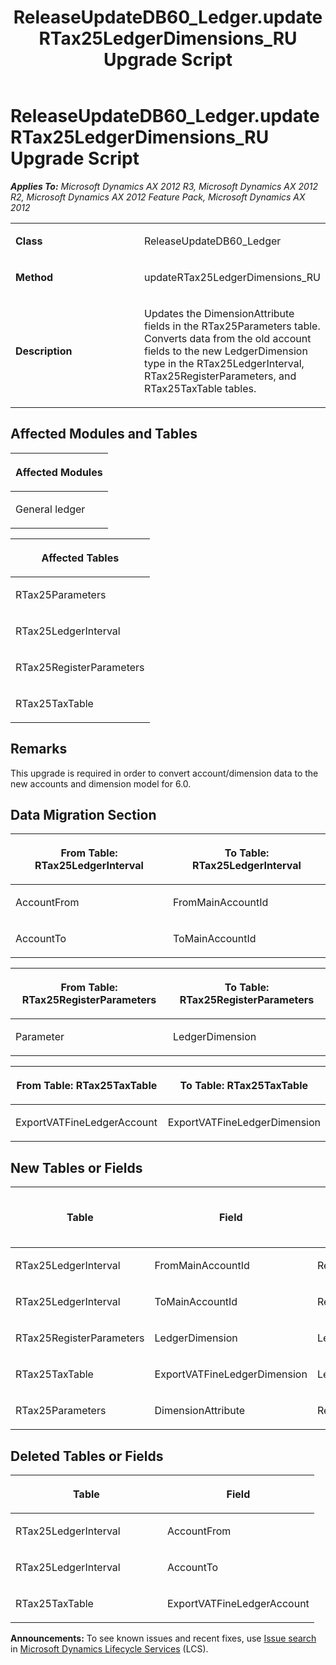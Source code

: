 ﻿---
title: ReleaseUpdateDB60_Ledger.updateRTax25LedgerDimensions_RU Upgrade Script
TOCTitle: ReleaseUpdateDB60_Ledger.updateRTax25LedgerDimensions_RU Upgrade Script
ms:assetid: cae63b0e-b6ef-2b8c-5f69-aa3bcf3f844b
ms:mtpsurl: https://msdn.microsoft.com/en-us/library/JJ719651(v=AX.60)
ms:contentKeyID: 49711218
ms.date: 05/18/2015
mtps_version: v=AX.60
---

# ReleaseUpdateDB60\_Ledger.updateRTax25LedgerDimensions\_RU Upgrade Script 


_**Applies To:** Microsoft Dynamics AX 2012 R3, Microsoft Dynamics AX 2012 R2, Microsoft Dynamics AX 2012 Feature Pack, Microsoft Dynamics AX 2012_

<table>
<colgroup>
<col style="width: 50%" />
<col style="width: 50%" />
</colgroup>
<tbody>
<tr class="odd">
<td><p><strong>Class</strong></p></td>
<td><p>ReleaseUpdateDB60_Ledger</p></td>
</tr>
<tr class="even">
<td><p><strong>Method</strong></p></td>
<td><p>updateRTax25LedgerDimensions_RU</p></td>
</tr>
<tr class="odd">
<td><p><strong>Description</strong></p></td>
<td><p>Updates the DimensionAttribute fields in the RTax25Parameters table. Converts data from the old account fields to the new LedgerDimension type in the RTax25LedgerInterval, RTax25RegisterParameters, and RTax25TaxTable tables.</p></td>
</tr>
</tbody>
</table>


## Affected Modules and Tables

<table>
<colgroup>
<col style="width: 100%" />
</colgroup>
<thead>
<tr class="header">
<th><p>Affected Modules</p></th>
</tr>
</thead>
<tbody>
<tr class="odd">
<td><p>General ledger</p></td>
</tr>
</tbody>
</table>


<table>
<colgroup>
<col style="width: 100%" />
</colgroup>
<thead>
<tr class="header">
<th><p>Affected Tables</p></th>
</tr>
</thead>
<tbody>
<tr class="odd">
<td><p>RTax25Parameters</p></td>
</tr>
<tr class="even">
<td><p>RTax25LedgerInterval</p></td>
</tr>
<tr class="odd">
<td><p>RTax25RegisterParameters</p></td>
</tr>
<tr class="even">
<td><p>RTax25TaxTable</p></td>
</tr>
</tbody>
</table>


## Remarks

This upgrade is required in order to convert account/dimension data to the new accounts and dimension model for 6.0.

## Data Migration Section

<table>
<colgroup>
<col style="width: 50%" />
<col style="width: 50%" />
</colgroup>
<thead>
<tr class="header">
<th><p>From Table: RTax25LedgerInterval</p></th>
<th><p>To Table: RTax25LedgerInterval</p></th>
</tr>
</thead>
<tbody>
<tr class="odd">
<td><p>AccountFrom</p></td>
<td><p>FromMainAccountId</p></td>
</tr>
<tr class="even">
<td><p>AccountTo</p></td>
<td><p>ToMainAccountId</p></td>
</tr>
</tbody>
</table>


<table>
<colgroup>
<col style="width: 50%" />
<col style="width: 50%" />
</colgroup>
<thead>
<tr class="header">
<th><p>From Table: RTax25RegisterParameters</p></th>
<th><p>To Table: RTax25RegisterParameters</p></th>
</tr>
</thead>
<tbody>
<tr class="odd">
<td><p>Parameter</p></td>
<td><p>LedgerDimension</p></td>
</tr>
</tbody>
</table>


<table>
<colgroup>
<col style="width: 50%" />
<col style="width: 50%" />
</colgroup>
<thead>
<tr class="header">
<th><p>From Table: RTax25TaxTable</p></th>
<th><p>To Table: RTax25TaxTable</p></th>
</tr>
</thead>
<tbody>
<tr class="odd">
<td><p>ExportVATFineLedgerAccount</p></td>
<td><p>ExportVATFineLedgerDimension</p></td>
</tr>
</tbody>
</table>


## New Tables or Fields

<table>
<colgroup>
<col style="width: 33%" />
<col style="width: 33%" />
<col style="width: 33%" />
</colgroup>
<thead>
<tr class="header">
<th><p>Table</p></th>
<th><p>Field</p></th>
<th><p>Extended Data Type</p>
<p>-or- Base Enum</p></th>
</tr>
</thead>
<tbody>
<tr class="odd">
<td><p>RTax25LedgerInterval</p></td>
<td><p>FromMainAccountId</p></td>
<td><p>RefRecId</p></td>
</tr>
<tr class="even">
<td><p>RTax25LedgerInterval</p></td>
<td><p>ToMainAccountId</p></td>
<td><p>RefRecId</p></td>
</tr>
<tr class="odd">
<td><p>RTax25RegisterParameters</p></td>
<td><p>LedgerDimension</p></td>
<td><p>LedgerDimensionDefaultAccount</p></td>
</tr>
<tr class="even">
<td><p>RTax25TaxTable</p></td>
<td><p>ExportVATFineLedgerDimension</p></td>
<td><p>LedgerDimensionDefaultAccount</p></td>
</tr>
<tr class="odd">
<td><p>RTax25Parameters</p></td>
<td><p>DimensionAttribute</p></td>
<td><p>RefRecId</p></td>
</tr>
</tbody>
</table>


## Deleted Tables or Fields

<table>
<colgroup>
<col style="width: 50%" />
<col style="width: 50%" />
</colgroup>
<thead>
<tr class="header">
<th><p>Table</p></th>
<th><p>Field</p></th>
</tr>
</thead>
<tbody>
<tr class="odd">
<td><p>RTax25LedgerInterval</p></td>
<td><p>AccountFrom</p></td>
</tr>
<tr class="even">
<td><p>RTax25LedgerInterval</p></td>
<td><p>AccountTo</p></td>
</tr>
<tr class="odd">
<td><p>RTax25TaxTable</p></td>
<td><p>ExportVATFineLedgerAccount</p></td>
</tr>
</tbody>
</table>

  
**Announcements:** To see known issues and recent fixes, use [Issue search](http://go.microsoft.com/fwlink/?linkid=389258) in [Microsoft Dynamics Lifecycle Services](http://go.microsoft.com/fwlink/?linkid=306505) (LCS).

